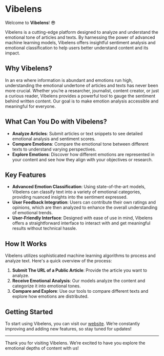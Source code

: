 # Vibelens

Welcome to **Vibelens**! 😎

Vibelens is a cutting-edge platform designed to analyze and understand the emotional tone of articles and texts. By harnessing the power of advanced machine learning models, Vibelens offers insightful sentiment analysis and emotional classification to help users better understand content and its impact.

## Why Vibelens?

In an era where information is abundant and emotions run high, understanding the emotional undertone of articles and texts has never been more crucial. Whether you’re a researcher, journalist, content creator, or just a curious reader, Vibelens provides a powerful tool to gauge the sentiment behind written content. Our goal is to make emotion analysis accessible and meaningful for everyone.

## What Can You Do with Vibelens?

- **Analyze Articles**: Submit articles or text snippets to see detailed emotional analysis and sentiment scores.
- **Compare Emotions**: Compare the emotional tone between different texts to understand varying perspectives.
- **Explore Emotions**: Discover how different emotions are represented in your content and see how they align with your objectives or research.

## Key Features

- **Advanced Emotion Classification**: Using state-of-the-art models, Vibelens can classify text into a variety of emotional categories, providing nuanced insights into the sentiment expressed.
- **User Feedback Integration**: Users can contribute their own ratings and opinions, which are then analyzed to enhance the overall understanding of emotional trends.
- **User-Friendly Interface**: Designed with ease of use in mind, Vibelens offers a straightforward interface to interact with and get meaningful results without technical hassle.

## How It Works

Vibelens utilizes sophisticated machine learning algorithms to process and analyze text. Here's a quick overview of the process:

1. **Submit The URL of a Public Article**: Provide the article you want to analyze.
2. **Receive Emotional Analysis**: Our models analyze the content and categorize it into emotional tones.
3. **Compare and Explore**: Use our tools to compare different texts and explore how emotions are distributed.

## Getting Started

To start using Vibelens, you can visit our [website](http://vibelens.ai). We’re constantly improving and adding new features, so stay tuned for updates!

---

Thank you for visiting Vibelens. We’re excited to have you explore the emotional depths of content with us!
